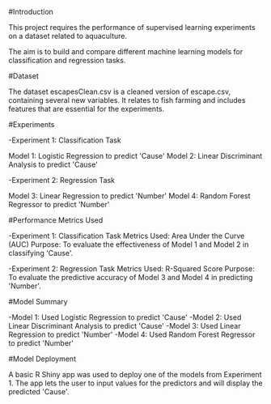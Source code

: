 
#Introduction

This project requires the performance of supervised learning experiments on a dataset related to aquaculture. 

The aim is to build and compare different machine learning models for classification and regression tasks.

#Dataset

The dataset escapesClean.csv is a cleaned version of escape.csv, containing several new variables. It relates to fish farming and includes features that are essential for the experiments.

#Experiments

-Experiment 1: Classification Task

Model 1: Logistic Regression to predict 'Cause'
Model 2: Linear Discriminant Analysis to predict 'Cause'

-Experiment 2: Regression Task

Model 3: Linear Regression to predict 'Number'
Model 4: Random Forest Regressor to predict 'Number'

#Performance Metrics Used

-Experiment 1: Classification Task
Metrics Used: Area Under the Curve (AUC)
Purpose: To evaluate the effectiveness of Model 1 and Model 2 in classifying 'Cause'.

-Experiment 2: Regression Task
Metrics Used: R-Squared Score
Purpose: To evaluate the predictive accuracy of Model 3 and Model 4 in predicting 'Number'.

#Model Summary

-Model 1: Used Logistic Regression to predict 'Cause'
-Model 2: Used Linear Discriminant Analysis to predict 'Cause'
-Model 3: Used Linear Regression to predict 'Number'
-Model 4: Used Random Forest Regressor to predict 'Number'


#Model Deployment

A basic R Shiny app was used to deploy one of the models from Experiment 1. The app lets the user to input values for the predictors and will display the predicted 'Cause'.


